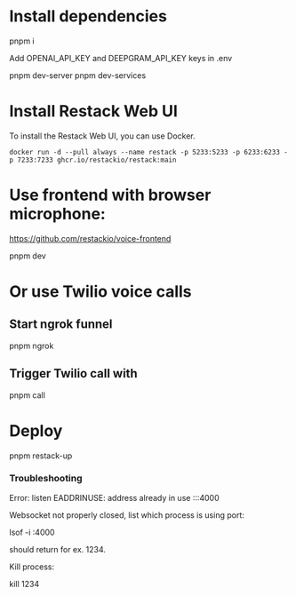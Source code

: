 # Install dependencies

pnpm i

Add OPENAI_API_KEY and DEEPGRAM_API_KEY keys in .env

pnpm dev-server
pnpm dev-services

# Install Restack Web UI 

To install the Restack Web UI, you can use Docker.
```
docker run -d --pull always --name restack -p 5233:5233 -p 6233:6233 -p 7233:7233 ghcr.io/restackio/restack:main
```

# Use frontend with browser microphone:

https://github.com/restackio/voice-frontend

pnpm dev

# Or use Twilio voice calls

## Start ngrok funnel

pnpm ngrok

## Trigger Twilio call with

pnpm call

# Deploy

pnpm restack-up

### Troubleshooting

Error: listen EADDRINUSE: address already in use :::4000

Websocket not properly closed, list which process is using port:

lsof -i :4000

should return for ex. 1234.

Kill process:

kill 1234
